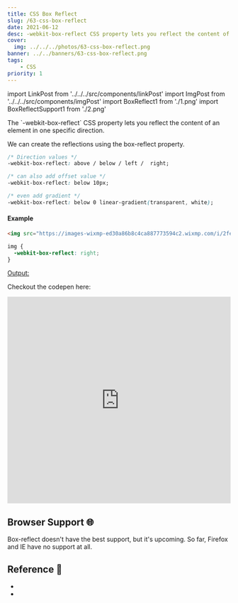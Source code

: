 ```yaml
---
title: CSS Box Reflect 
slug: /63-css-box-reflect
date: 2021-06-12
desc: -webkit-box-reflect CSS property lets you reflect the content of an element in one specific direction.
cover:
  img: ../../../photos/63-css-box-reflect.png
banner: ../../banners/63-css-box-reflect.png
tags:
    - CSS
priority: 1
---
```


import LinkPost from '../../../src/components/linkPost'
import ImgPost from '../../../src/components/imgPost'
import BoxReflect1 from './1.png'
import BoxReflectSupport1 from './2.png'

<p><span class='first-letter'>T</span>he `-webkit-box-reflect` CSS property lets you reflect the content of an element in one specific direction.</p>

We can create the reflections using the box-reflect property.

```css
/* Direction values */
-webkit-box-reflect: above / below / left /  right;

/* can also add offset value */
-webkit-box-reflect: below 10px;

/* even add gradient */
-webkit-box-reflect: below 0 linear-gradient(transparent, white);
```

#### Example

```html
<img src="https://images-wixmp-ed30a86b8c4ca887773594c2.wixmp.com/i/2fea277d-540b-42af-b152-782940dc49ef/de4cpd0-caed317f-b05d-4852-acb8-3ce25b38d873.png" />
```

```css
img {
  -webkit-box-reflect: right;
}
```

<u>Output:</u>
<ImgPost src={BoxReflect1} alt="css box reflect" width={80} />

Checkout the codepen here:

<iframe height="465" style="width: 100%;" scrolling="no" title="CSS Box Reflect" src="https://codepen.io/suprabhasupi/embed/gOmdqPg?height=265&theme-id=dark&default-tab=html,result" frameborder="no" loading="lazy" allowtransparency="true" allowfullscreen="true">
  See the Pen <a href='https://codepen.io/suprabhasupi/pen/gOmdqPg'>CSS Box Reflect</a> by suprabha
  (<a href='https://codepen.io/suprabhasupi'>@suprabhasupi</a>) on <a href='https://codepen.io'>CodePen</a>.
</iframe>

## Browser Support 🌐

Box-reflect doesn't have the best support, but it's upcoming. So far, Firefox and IE have no support at all.

<ImgPost src={BoxReflectSupport1} alt="css box reflect support" />

## Reference 🧐

- <LinkPost href="https://developer.mozilla.org/en-US/docs/Web/CSS/-webkit-box-reflect" name="MDN Box Reflect" />
- <LinkPost href="https://caniuse.com/?search=-webkit-box-reflect" name="can i use box reflect" />
